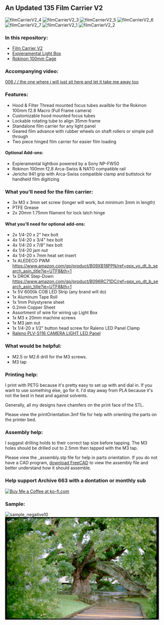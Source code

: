 ## An Updated 135 Film Carrier V2

![filmCarrierV2_4](https://github.com/Archive-663/filmDigitizer/blob/main/filmDigitizerV2/ASSETS/PHOTO/PRODUCT/filmDigitizerV2%20(4).jpg)
![filmCarrierV2_3](https://github.com/Archive-663/filmDigitizer/blob/main/filmDigitizerV2/ASSETS/PHOTO/PRODUCT/filmDigitizerV2%20(3).jpg)
![filmCarrierV2_5](https://github.com/Archive-663/filmDigitizer/blob/main/filmDigitizerV2/ASSETS/PHOTO/PRODUCT/filmDigitizerV2%20(5).jpg)
![filmCarrierV2_6](https://github.com/Archive-663/filmDigitizer/blob/main/filmDigitizerV2/ASSETS/PHOTO/PRODUCT/filmDigitizerV2%20(6).jpg)
![filmCarrierV2_7](https://github.com/Archive-663/filmDigitizer/blob/main/filmDigitizerV2/ASSETS/PHOTO/PRODUCT/filmDigitizerV2%20(7).jpg)
![filmCarrierV2_1](https://github.com/Archive-663/filmDigitizer/blob/main/filmDigitizerV2/ASSETS/PHOTO/PRODUCT/filmDigitizerV2%20(1).jpg)
![filmCarrierV2_2](https://github.com/Archive-663/filmDigitizer/blob/main/filmDigitizerV2/ASSETS/PHOTO/PRODUCT/filmDigitizerV2%20(2).jpg)

### In this repository:
- [Film Carrier V2](https://github.com/Archive-663/filmDigitizer/tree/main/filmDigitizerV2/filmCarrierV2)
- [Expieramental Light Box](https://github.com/Archive-663/filmDigitizer/tree/main/filmDigitizerV2/lightBox)
- [Rokinon 100mm Cage](https://github.com/Archive-663/filmDigitizer/tree/main/filmDigitizerV2/rokinonCage)

### Accompanying video:
<a href='https://www.youtube.com/watch?v=AyjEh8ApS5Q' target='_blank'>006 / / the one where i will just sit here and let it take me away too</a>

### Features:
- Hood & Filter Thread mounted focus tubes availble for the Rokinon 100mm f2.8 Macro (Full Frame camera)
- Customizable hood mounted focus tubes
- Lockable rotating tube to align 35mm frame
- Standalone film carrier for any light panel
- Geared film advance with rubber wheels on shaft rollers or simple pull through
- Two piece hinged film carrier for easier film loading

#### Optional Add-ons:
- Expieramental lightbox powered by a Sony NP-FW50
- Rokinon 100mm f2.8 Arca-Swiss & NATO compatible rail
- Jericho 941 grip with Arca-Swiss compatible clamp and buttstock for handheld film digitizing

### What you’ll need for the film carrier:
- 3x M3 x 3mm set screw (longer will work, but minimum 3mm in length)
- PTFE Grease
- 2x 20mm 1.75mm filament for lock latch hinge

#### What you'll need for optional add-ons:
- 2x 1/4-20 x 2" hex bolt
- 4x 1/4-20 x 3/4" hex bolt
- 4x 1/4-20 x 7/8" hex bolt
- 4x 1/4-20 jam nut
- 4x 1/4-20 x 7mm heat set insert
- 1x ALEDECO PWM https://www.amazon.com/gp/product/B09XB18PPN/ref=ppx_yo_dt_b_search_asin_title?ie=UTF8&th=1
- 1x DROK Step-Down https://www.amazon.com/gp/product/B096RC71DC/ref=ppx_yo_dt_b_search_asin_title?ie=UTF8&th=1
- 1x 5V 6000k COB LED Strip (any brand will do)
- 1x Aluminum Tape Roll
- 1x 1mm Polystyrene sheet
- 0.2mm Copper Sheet
- Assortment of wire for wiring up Light Box
- 1x M3 x 20mm machine screws
- 1x M3 jam nut
- 1x 1/4-20 x 1/2" button head screw for Raleno LED Panel Clamp
- [Raleno PLV-S116 CAMERA LIGHT LED Panel](https://www.amazon.com/gp/product/B087CZ85GV/ref=ppx_yo_dt_b_search_asin_title?ie=UTF8&th=1)

### What would be helpful:
- M2.5 or M2.6 drill for the M3 screws.
- M3 tap

### Printing help:
I print with PETG because it's pretty easy to set up with and dial in. If you want to use something else, go for it. I'd stay away from PLA because it's not the best in heat and against solvents. 

Generally, all my designs have chamfers on the print face of the STL.

Please view the printOrientation.3mf file for help with orienting the parts on the printer bed. 

### Assembly help:
I suggest drilling holds to their correct tap size before tapping. The M3 holes should be drilled out to 2.5mm then tapped with the M3 tap.

Please view the _assembly.stp file for help in parts orientation. If you do not have a CAD program, <a href="https://www.freecad.org/downloads.php" target="_blank">download FreeCAD</a> to view the assembly file and better understand how it should assemble.

### Help support Archive 663 with a dontation or monthly sub
<a href='https://ko-fi.com/P5P3MHMSF' target='_blank'><img height='36' style='border:0px;height:36px;' src='https://storage.ko-fi.com/cdn/kofi2.png?v=3' border='0' alt='Buy Me a Coffee at ko-fi.com' /></a>

### Sample:
![sample_negative10](https://github.com/Archive-663/filmDigitizer/blob/main/filmDigitizerV2/ASSETS/PHOTO/SAMPLE/canonFTB_mamiya55mm_negative%20(10).jpg)
![sample_positive10](https://github.com/Archive-663/filmDigitizer/blob/main/filmDigitizerV2/ASSETS/PHOTO/SAMPLE/canonFTB_mamiya55mm_NLE%20(10).jpg)

